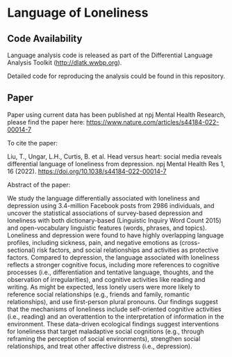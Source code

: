 # Language of Loneliness

## Code Availability

Language analysis code is released as part of the Differential Language Analysis Toolkit (http://dlatk.wwbp.org).

Detailed code for reproducing the analysis could be found in this repository.

## Paper

Paper using current data has been published at npj Mental Health Research, please find the paper here: https://www.nature.com/articles/s44184-022-00014-7

To cite the paper:

Liu, T., Ungar, L.H., Curtis, B. et al. Head versus heart: social media reveals differential language of loneliness from depression. npj Mental Health Res 1, 16 (2022). https://doi.org/10.1038/s44184-022-00014-7

Abstract of the paper:

We study the language differentially associated with loneliness and depression using 3.4-million Facebook posts from 2986 individuals, and uncover the statistical associations of survey-based depression and loneliness with both dictionary-based (Linguistic Inquiry Word Count 2015) and open-vocabulary linguistic features (words, phrases, and topics). Loneliness and depression were found to have highly overlapping language profiles, including sickness, pain, and negative emotions as (cross-sectional) risk factors, and social relationships and activities as protective factors. Compared to depression, the language associated with loneliness reflects a stronger cognitive focus, including more references to cognitive processes (i.e., differentiation and tentative language, thoughts, and the observation of irregularities), and cognitive activities like reading and writing. As might be expected, less lonely users were more likely to reference social relationships (e.g., friends and family, romantic relationships), and use first-person plural pronouns. Our findings suggest that the mechanisms of loneliness include self-oriented cognitive activities (i.e., reading) and an overattention to the interpretation of information in the environment. These data-driven ecological findings suggest interventions for loneliness that target maladaptive social cognitions (e.g., through reframing the perception of social environments), strengthen social relationships, and treat other affective distress (i.e., depression).
